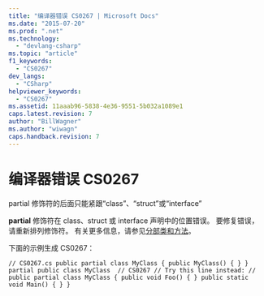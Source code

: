 ```yaml
---
title: "编译器错误 CS0267 | Microsoft Docs"
ms.date: "2015-07-20"
ms.prod: ".net"
ms.technology: 
  - "devlang-csharp"
ms.topic: "article"
f1_keywords: 
  - "CS0267"
dev_langs: 
  - "CSharp"
helpviewer_keywords: 
  - "CS0267"
ms.assetid: 11aaab96-5838-4e36-9551-5b032a1089e1
caps.latest.revision: 7
author: "BillWagner"
ms.author: "wiwagn"
caps.handback.revision: 7
---
```

# 编译器错误 CS0267
partial 修饰符的后面只能紧跟“class”、“struct”或“interface”  
  
 **partial** 修饰符在 class、struct 或 interface 声明中的位置错误。 要修复错误，请重新排列修饰符。 有关更多信息，请参见[分部类和方法](../../csharp/programming-guide/classes-and-structs/partial-classes-and-methods.md)。  
  
 下面的示例生成 CS0267：  
  
```  
// CS0267.cs public partial class MyClass { public MyClass() { } } partial public class MyClass  // CS0267 // Try this line instead: // public partial class MyClass { public void Foo() { } public static void Main() { } }  
```